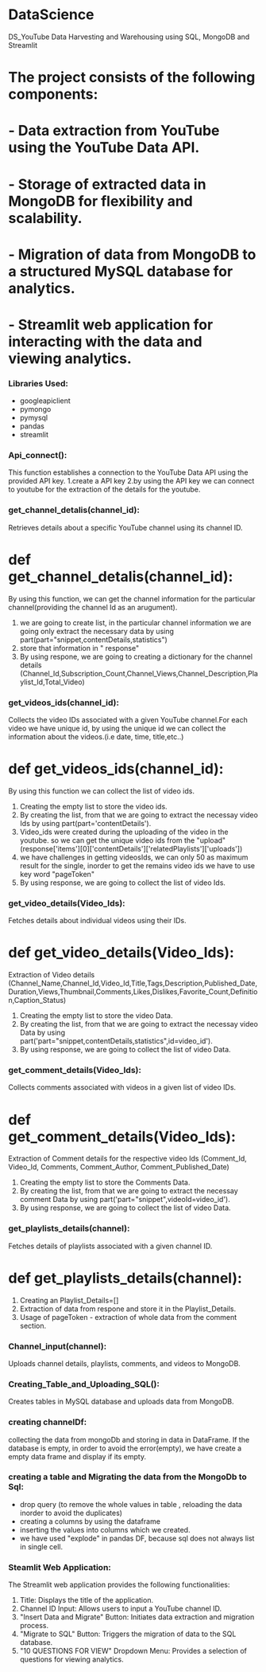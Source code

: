# DataScience
DS_YouTube Data Harvesting and Warehousing using SQL, MongoDB and Streamlit

# The project consists of the following components:

# - Data extraction from YouTube using the YouTube Data API.
# - Storage of extracted data in MongoDB for flexibility and scalability.
# - Migration of data from MongoDB to a structured MySQL database for analytics.
# - Streamlit web application for interacting with the data and viewing analytics.

### Libraries Used:

- googleapiclient
- pymongo
- pymysql
- pandas
- streamlit

### Api_connect():
This function establishes a connection to the YouTube Data API using the provided API key.
1.create a API key
2.by using the API key we can connect to youtube for the extraction of the details for the youtube.

### get_channel_detalis(channel_id):
Retrieves details about a specific YouTube channel using its channel ID.
# def get_channel_detalis(channel_id):
By using this function, we can get the channel information for the particular channel(providing the channel Id as an arugument). 
1. we are going to create list, in the particular channel information we are going only extract the necessary data by using part(part="snippet,contentDetails,statistics")
2. store that information in " response"
3. By using respone, we are going to creating a dictionary for the channel details (Channel_Id,Subscription_Count,Channel_Views,Channel_Description,Playlist_Id,Total_Video)

### get_videos_ids(channel_id):
Collects the video IDs associated with a given YouTube channel.For each video we have unique id, by using the unique id we can collect the information about the videos.(i.e date, time, title,etc..)

# def get_videos_ids(channel_id):
By using this function we can collect the list of video ids.
1. Creating the empty list to store the video ids.
2. By creating the list, from that we are going to extract the necessay video Ids by using part(part='contentDetails').
3. Video_ids were created during the uploading of the video in the youtube. so we can get the unique video ids from the "upload"(response['items'][0]['contentDetails']['relatedPlaylists']['uploads'])
4. we have challenges in getting videosIds, we can only 50 as maximum result for the single, inorder to get the remains video ids we have to use key word "pageToken"
5. By using response, we are going to collect the list of video Ids. 
   
### get_video_details(Video_Ids):
Fetches details about individual videos using their IDs.
# def get_video_details(Video_Ids):
Extraction of Video details (Channel_Name,Channel_Id,Video_Id,Title,Tags,Description,Published_Date,Duration,Views,Thumbnail,Comments,Likes,Dislikes,Favorite_Count,Definition,Caption_Status)
 1. Creating the empty list to store the video Data.
2. By creating the list, from that we are going to extract the necessay video Data by using part('part="snippet,contentDetails,statistics",id=video_id').
3. By using response, we are going to collect the list of video Data. 

### get_comment_details(Video_Ids):
Collects comments associated with videos in a given list of video IDs.
# def get_comment_details(Video_Ids):
Extraction of Comment details for the respective video Ids (Comment_Id, Video_Id, Comments, Comment_Author, Comment_Published_Date)
1. Creating the empty list to store the Comments Data.
2. By creating the list, from that we are going to extract the necessay comment Data by using part('part="snippet",videoId=video_id').
4. By using response, we are going to collect the list of video Data. 
 
  
### get_playlists_details(channel):
Fetches details of playlists associated with a given channel ID.

# def get_playlists_details(channel):
  1. Creating an Playlist_Details=[]
  2. Extraction of data from respone and store it in the Playlist_Details. 
  3. Usage of pageToken - extraction of whole data from the comment section. 
   

### Channel_input(channel):
Uploads channel details, playlists, comments, and videos to MongoDB.


### Creating_Table_and_Uploading_SQL():
Creates tables in MySQL database and uploads data from MongoDB.

### creating channelDf: 
collecting the data from mongoDb and storing in data in DataFrame. If the database is empty, in order to avoid the error(empty), we have create a empty data frame and display if its empty.
### creating a table and Migrating the data from the MongoDb to Sql:

   - drop query (to remove the whole values in table , reloading the data inorder to avoid the duplicates)
   - creating a columns by using the dataframe
   - inserting the values into columns which we created.
   - we have used "explode" in pandas DF, because sql does not always list in single cell.
   
### Steamlit Web Application:

The Streamlit web application provides the following functionalities:

1. Title: Displays the title of the application.
2. Channel ID Input: Allows users to input a YouTube channel ID.
3. "Insert Data and Migrate" Button: Initiates data extraction and migration process.
4. "Migrate to SQL" Button: Triggers the migration of data to the SQL database.
5. "10 QUESTIONS FOR VIEW" Dropdown Menu: Provides a selection of questions for viewing analytics.

                
